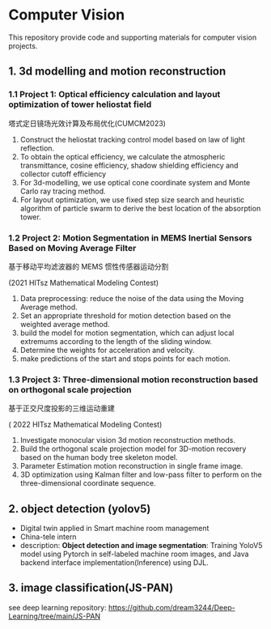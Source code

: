 # Computer Vision
This repository provide code and supporting materials for computer vision projects. 


## 1. 3d modelling and motion reconstruction
### 1.1 Project 1:  Optical efficiency calculation and layout optimization of tower heliostat field

塔式定日镜场光效计算及布局优化(CUMCM2023)

1.	Construct the heliostat tracking control model based on law of light reflection.
2. To obtain the optical efficiency, we calculate the atmospheric transmittance, cosine efficiency, shadow shielding efficiency and collector cutoff efficiency
3. For 3d-modelling, we use optical cone coordinate system and Monte Carlo ray tracing method. 
4. For layout optimization, we use fixed step size search and heuristic algorithm of particle swarm to derive the best location of the absorption tower.


### 1.2 Project 2: Motion Segmentation in MEMS Inertial Sensors Based on Moving Average Filter

基于移动平均滤波器的 MEMS 惯性传感器运动分割

(2021 HITsz Mathematical Modeling Contest)

1. Data preprocessing: reduce the noise of the data using the Moving Average method.
2. Set an appropriate threshold for motion detection based on the weighted average method.
3. build the model for motion segmentation, which can adjust local extremums according to the length of the sliding window.
4. Determine the weights for acceleration and velocity. 
5. make predictions of the start and stops points for each motion.


### 1.3 Project 3: Three-dimensional motion reconstruction based on orthogonal scale projection

基于正交尺度投影的三维运动重建

( 2022 HITsz Mathematical Modeling Contest)

1. Investigate monocular vision 3d motion reconstruction methods.
2. Build the orthogonal scale projection model for 3D-motion recovery based on the human body tree skeleton model.
3. 	Parameter Estimation motion reconstruction in single frame image.
4. 3D optimization using Kalman filter and low-pass filter to perform on the three-dimensional coordinate sequence.

## 2. object detection (yolov5)
* Digital twin applied in Smart machine room management
* China-tele intern
* description:
**Object detection and image segmentation**:
Training YoloV5 model using Pytorch in self-labeled machine room images, and Java backend interface implementation(Inference) using DJL.

## 3. image classification(JS-PAN)
see deep learning repository: https://github.com/dream3244/Deep-Learning/tree/main/JS-PAN
